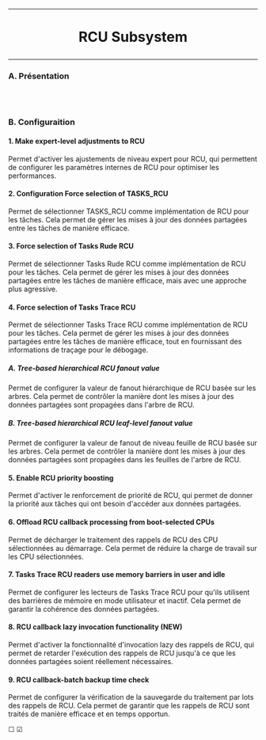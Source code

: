 ---------------------------------------------------------------------------------
# <p align='center'> RCU Subsystem </p>
---------------------------------------------------------------------------------
### A. Présentation

<br />
<br />

### B. Configuraition
#### 1. Make expert-level adjustments to RCU
Permet d'activer les ajustements de niveau expert pour RCU, qui permettent de configurer les paramètres internes de RCU pour optimiser les performances.
<br />

#### 2. Configuration Force selection of TASKS_RCU
Permet de sélectionner TASKS_RCU comme implémentation de RCU pour les tâches. Cela permet de gérer les mises à jour des données partagées entre les tâches de manière efficace.
<br />

#### 3. Force selection of Tasks Rude RCU
Permet de sélectionner Tasks Rude RCU comme implémentation de RCU pour les tâches. Cela permet de gérer les mises à jour des données partagées entre les tâches de manière efficace, mais avec une approche plus agressive.
<br />

#### 4. Force selection of Tasks Trace RCU
Permet de sélectionner Tasks Trace RCU comme implémentation de RCU pour les tâches. Cela permet de gérer les mises à jour des données partagées entre les tâches de manière efficace, tout en fournissant des informations de traçage pour le débogage.
##### A. Tree-based hierarchical RCU fanout value
Permet de configurer la valeur de fanout hiérarchique de RCU basée sur les arbres. Cela permet de contrôler la manière dont les mises à jour des données partagées sont propagées dans l'arbre de RCU.
##### B. Tree-based hierarchical RCU leaf-level fanout value
Permet de configurer la valeur de fanout de niveau feuille de RCU basée sur les arbres. Cela permet de contrôler la manière dont les mises à jour des données partagées sont propagées dans les feuilles de l'arbre de RCU.
<br />

#### 5. Enable RCU priority boosting
Permet d'activer le renforcement de priorité de RCU, qui permet de donner la priorité aux tâches qui ont besoin d'accéder aux données partagées.
<br />

#### 6. Offload RCU callback processing from boot-selected CPUs
Permet de décharger le traitement des rappels de RCU des CPU sélectionnées au démarrage. Cela permet de réduire la charge de travail sur les CPU sélectionnées.
<br />

#### 7. Tasks Trace RCU readers use memory barriers in user and idle
Permet de configurer les lecteurs de Tasks Trace RCU pour qu'ils utilisent des barrières de mémoire en mode utilisateur et inactif. Cela permet de garantir la cohérence des données partagées.
<br />

#### 8. RCU callback lazy invocation functionality (NEW)
Permet d'activer la fonctionnalité d'invocation lazy des rappels de RCU, qui permet de retarder l'exécution des rappels de RCU jusqu'à ce que les données partagées soient réellement nécessaires.
<br />

#### 9. RCU callback-batch backup time check
Permet de configurer la vérification de la sauvegarde du traitement par lots des rappels de RCU. Cela permet de garantir que les rappels de RCU sont traités de manière efficace et en temps opportun.
<br />


☐ ☑
